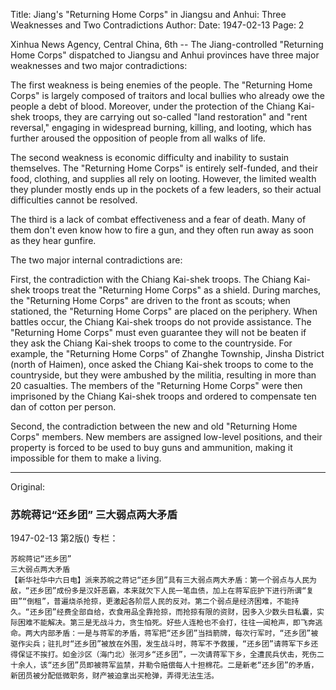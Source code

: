 Title: Jiang's "Returning Home Corps" in Jiangsu and Anhui: Three Weaknesses and Two Contradictions
Author:
Date: 1947-02-13
Page: 2

Xinhua News Agency, Central China, 6th -- The Jiang-controlled "Returning Home Corps" dispatched to Jiangsu and Anhui provinces have three major weaknesses and two major contradictions:

The first weakness is being enemies of the people. The "Returning Home Corps" is largely composed of traitors and local bullies who already owe the people a debt of blood. Moreover, under the protection of the Chiang Kai-shek troops, they are carrying out so-called "land restoration" and "rent reversal," engaging in widespread burning, killing, and looting, which has further aroused the opposition of people from all walks of life.

The second weakness is economic difficulty and inability to sustain themselves. The "Returning Home Corps" is entirely self-funded, and their food, clothing, and supplies all rely on looting. However, the limited wealth they plunder mostly ends up in the pockets of a few leaders, so their actual difficulties cannot be resolved.

The third is a lack of combat effectiveness and a fear of death. Many of them don't even know how to fire a gun, and they often run away as soon as they hear gunfire.

The two major internal contradictions are:

First, the contradiction with the Chiang Kai-shek troops. The Chiang Kai-shek troops treat the "Returning Home Corps" as a shield. During marches, the "Returning Home Corps" are driven to the front as scouts; when stationed, the "Returning Home Corps" are placed on the periphery. When battles occur, the Chiang Kai-shek troops do not provide assistance. The "Returning Home Corps" must even guarantee they will not be beaten if they ask the Chiang Kai-shek troops to come to the countryside. For example, the "Returning Home Corps" of Zhanghe Township, Jinsha District (north of Haimen), once asked the Chiang Kai-shek troops to come to the countryside, but they were ambushed by the militia, resulting in more than 20 casualties. The members of the "Returning Home Corps" were then imprisoned by the Chiang Kai-shek troops and ordered to compensate ten dan of cotton per person.

Second, the contradiction between the new and old "Returning Home Corps" members. New members are assigned low-level positions, and their property is forced to be used to buy guns and ammunition, making it impossible for them to make a living.



<hr /> 

Original: 


### 苏皖蒋记“还乡团”  三大弱点两大矛盾

1947-02-13
第2版()
专栏：

    苏皖蒋记“还乡团”
    三大弱点两大矛盾
    【新华社华中六日电】派来苏皖之蒋记“还乡团”具有三大弱点两大矛盾：第一个弱点与人民为敌，“还乡团”成份多是汉奸恶霸，本来就欠下人民一笔血债，加上在蒋军庇护下进行所谓“复田”“倒租”，普遍烧杀抢掠，更激起各阶层人民的反对。第二个弱点是经济困难，不能持久。“还乡团”经费全部自给，衣食用品全靠抢掠，而抢掠有限的资财，因多入少数头目私囊，实际困难不能解决。第三是无战斗力，贪生怕死。好些人连枪也不会打，往往一闻枪声，即飞奔逃命。两大内部矛盾：一是与蒋军的矛盾，蒋军把“还乡团”当挡箭牌，每次行军时，“还乡团”被驱作尖兵；驻扎时“还乡团”被放在外围，发生战斗时，蒋军不予救援，“还乡团”请蒋军下乡还得保证不挨打。如金沙区（海门北）张河乡“还乡团”，一次请蒋军下乡，全遭民兵伏击，死伤二十余人，该“还乡团”员即被蒋军监禁，并勒令赔偿每人十担棉花。二是新老“还乡团”的矛盾，新团员被分配低微职务，财产被迫拿出买枪弹，弄得无法生活。
